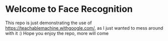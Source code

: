 # Welcome to Face Recognition 
This repo is just demonstrating the use of https://teachablemachine.withgoogle.com/, as I just wanted to mess around with it :)
Hope you enjoy the repo, more will come 
